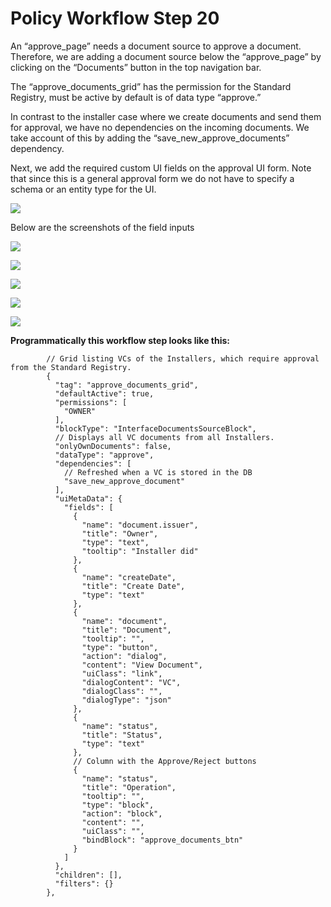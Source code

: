 # Policy Workflow Step 20

An “approve\_page” needs a document source to approve a document. Therefore, we are adding a document source below the “approve\_page” by clicking on the “Documents” button in the top navigation bar.

The “approve\_documents\_grid” has the permission for the Standard Registry, must be active by default is of data type “approve.”

In contrast to the installer case where we create documents and send them for approval, we have no dependencies on the incoming documents. We take account of this by adding the “save\_new\_approve\_documents” dependency.

Next, we add the required custom UI fields on the approval UI form. Note that since this is a general approval form we do not have to specify a schema or an entity type for the UI.

![](../../../../.gitbook/assets/PW\_image\_26.png)

Below are the screenshots of the field inputs

![](https://i.imgur.com/QhLlhqw.png)

![](https://i.imgur.com/TEIQq0w.png)

![](https://i.imgur.com/XE0ipG7.png)

![](https://i.imgur.com/sFnas74.png)

![](https://i.imgur.com/uH3CC8S.png)

**Programmatically this workflow step looks like this:**

```
        // Grid listing VCs of the Installers, which require approval from the Standard Registry.
        {
          "tag": "approve_documents_grid",
          "defaultActive": true,
          "permissions": [
            "OWNER"
          ],
          "blockType": "InterfaceDocumentsSourceBlock",
          // Displays all VC documents from all Installers.
          "onlyOwnDocuments": false,
          "dataType": "approve",
          "dependencies": [
            // Refreshed when a VC is stored in the DB
            "save_new_approve_document"
          ],
          "uiMetaData": {
            "fields": [
              {
                "name": "document.issuer",
                "title": "Owner",
                "type": "text",
                "tooltip": "Installer did"
              },
              {
                "name": "createDate",
                "title": "Create Date",
                "type": "text"
              },
              {
                "name": "document",
                "title": "Document",
                "tooltip": "",
                "type": "button",
                "action": "dialog",
                "content": "View Document",
                "uiClass": "link",
                "dialogContent": "VC",
                "dialogClass": "",
                "dialogType": "json"
              },
              {
                "name": "status",
                "title": "Status",
                "type": "text"
              },
              // Column with the Approve/Reject buttons
              {
                "name": "status",
                "title": "Operation",
                "tooltip": "",
                "type": "block",
                "action": "block",
                "content": "",
                "uiClass": "",
                "bindBlock": "approve_documents_btn"
              }
            ]
          },
          "children": [],
          "filters": {}
        },
```
